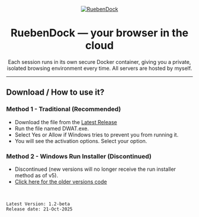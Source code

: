 <p align="center"><a href="https://browser.rueben.xyz"><img src="https://readme-typing-svg.demolab.com?font=Fira+Code&pause=1000&color=52C2BE&width=435&lines=RuebenDock" alt="RuebenDock" /></a>
<h1 align="center">RuebenDock — your browser in the cloud</h1>

<p align="center">Each session runs in its own secure Docker container, giving you a private, isolated browsing environment every time. All servers are hosted by myself.</p>
<hr>

## Download / How to use it?

### Method 1 - Traditional (Recommended)

-   Download the file from the [Latest Release](https://github.com/DrevilYT/ActivationScript/releases/latest)
-   Run the file named DWAT.exe.
-   Select Yes or Allow if Windows tries to prevent you from running it.
-   You will see the activation options. Select your option.

### Method 2 - Windows Run Installer (Discontinued)
-   Discontinued (new versions will no longer receive the run installer method as of v5).
-   [Click here for the older versions code](https://github.com/DrevilYT/ActivationScript/tree/main/installer/readme.md)

</br>

```
Latest Version: 1.2-beta
Release date: 21-Oct-2025
```
